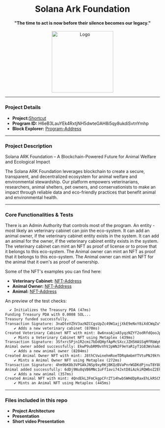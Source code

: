 <div align="center">
  <h1>Solana Ark Foundation</h1><h4>"The time to act is now before their silence becomes our legacy."</h4>
  <img src="https://bafkreibllcqfjk5ch26tdq7sqotkq3xxlymivip6ta7rdjhaf2qccnzc7u.ipfs.flk-ipfs.xyz" alt="Logo" width="200">
</div>

---

### Project Details
- **Project:**[Shortcut](https://github.com/solana-turbin3/Q4_SOL_DanielB/tree/master/rs/src/programs/solana-ark-foundation)
- **Program ID:** H6eB3LauYEk4RxtjNH5dwteGAH8i5qy8ukdiSvtnYmhp
- **Block Explorer:** [Program-Address](https://explorer.solana.com/address/H6eB3LauYEk4RxtjNH5dwteGAH8i5qy8ukdiSvtnYmhp?cluster=devnet)

---

### Project Description

Solana ARK Foundation – A Blockchain-Powered Future for Animal Welfare and Ecological Impact

The Solana ARK Foundation leverages blockchain to create a secure, transparent, and decentralized ecosystem for animal welfare and environmental stewardship. Our platform empowers veterinarians, researchers, animal shelters, pet owners, and conservationists to make an impact through reliable data and eco-friendly practices that benefit animal and environmental health.

---

### Core Functionalities & Tests

There is an Admin Authority that controls most of the program.
An entity - most likely an veterinary cabinet can join the eco-system.
It can add an animal owner, if the veterinary cabinet entity exists in the system.
It can add an animal for the owner, if the veterinary cabinet entity exists in the system.
The veterinary cabinet can mint an NFT as proof of license or to prove that it belongs to this eco-system.
The Animal owner can mint an NFT as proof that it belongs to this eco-system.
The Animal owner can mint an NFT for the animal that it own's as proof of ownership.

Some of the NFT's examples you can find here:
- **Veterinary Cabinet:** [NFT-Address](https://explorer.solana.com/address/8w6nxoAjxA5yqzNZYf2odRfdQooJp8dAQ7XkfXap4M5D?cluster=devnet)
- **Animal Owner:** [NFT-Address](https://explorer.solana.com/address/J8thCVwinehmRoeTDRqAmbmYTVtuPNJ9kYdJuBAuYhBa?cluster=devnet)
- **Animal:** [NFT-Address](https://explorer.solana.com/address/4QndEkL3FmCkgpCFrZT14hwbSWHdDpRaxEhLkRSCNSdh?cluster=devnet)

An preview of the test checks:
   
```markdown
  ✔ Initializes the Treasury PDA (47ms)
Funding Treasury PDA with 0.0008 SOL...
Treasury funded successfully.
Transaction Signature: 3naDteVZhV3azNZCCgsUpZc49W1ajjXkE9eNxY8iXdCWqZuYzVtRCcVWNZijBdC83H1ZpNRozvxHVLqmUZN8KeqM
    ✔ Adds a new veterinary cabinet (870ms)
Created Veterinary Cabinet NFT with mint: 8w6nxoAjxA5yqzNZYf2odRfdQooJp8dAQ7XkfXap4M5D
    ✔ Mints a Veterinary Cabinet NFT using Metaplex (439ms)
Transaction Signature: 3Sfxrc5Pjn1R2cmi7bDdQHpfApMcSXccJZH5HASSqMfRbWyKbzi7pzC1VfQDDX79AvBLkQ2EsotXD96V5SH9iMTt
Animal owner added successfully: EkwP9ubRM9vVhVJpWNJF9eYaR1yT1G83WshaAxDzNdbJ
    ✔ Adds a new animal owner (8204ms)
Created Animal Owner NFT with mint: J8thCVwinehmRoeTDRqAmbmYTVtuPNJ9kYdJuBAuYhBa
    ✔ Mints a Animal Owner NFT using Metaplex (272ms)
Transaction Signature: 4hm9bK8b3VPGAkJNSp9xyRKjBKQzBVaPnrWGDKdPjnuT8Y88y2C9yiymU96hnBsrKBLPVQKcUUiGVh2enLX2738f
Animal added successfully: 6dDj9Nu8qVB6MNc1uFf1avi74JxtD8iAzkiRQWboZ2Ek
    ✔ Adds a new animal (357ms)
Created Animal NFT with mint: 4QndEkL3FmCkgpCFrZT14hwbSWHdDpRaxEhLkRSCNSdh
    ✔ Mints an Animal NFT using Metaplex (445ms)
```

 ---

### Files included in this repo
- **Project Architecture**
- **Presentation**
- **Short video Presentation**
